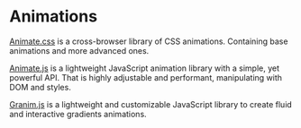# Animations

[Animate.css](https://github.com/animate-css/animate.css) is a cross-browser library of CSS animations. Containing base animations and more advanced ones.

[Animate.js](https://github.com/juliangarnier/anime) is a lightweight JavaScript animation library with a simple, yet powerful API. That is highly adjustable and performant, manipulating with DOM and styles.

[Granim.js](https://github.com/sarcadass/granim.js) is a lightweight and customizable JavaScript library to create fluid and interactive gradients animations.
